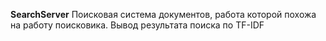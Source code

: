 **SearchServer**
Поисковая система документов, работа которой похожа на работу поисковика. Вывод результата поиска по TF-IDF
